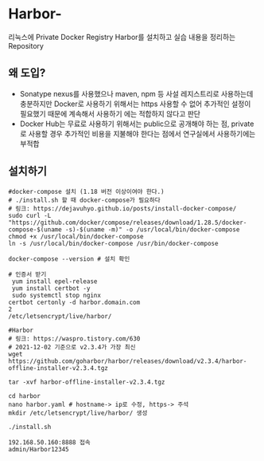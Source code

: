 # Harbor-
리눅스에 Private Docker Registry Harbor를 설치하고 실습 내용을 정리하는 Repository

## 왜 도입?
- Sonatype nexus를 사용했으나 maven, npm 등 사설 레지스트리로 사용하는데 충분하지만 Docker로 사용하기 위해서는 https 사용할 수 없어 추가적인 설정이 필요했기 때문에 계속해서 사용하기 에는 적합하지 않다고 판단
- Docker Hub는 무료로 사용하기 위해서는 public으로 공개해야 하는 점, private로 사용할 경우 추가적인 비용을 지불해야 한다는 점에서 연구실에서 사용하기에는 부적합

## 설치하기
```
#docker-compose 설치 (1.18 버전 이상이여야 한다.)
# ./install.sh 할 때 docker-compose가 필요하다
# 링크: https://dejavuhyo.github.io/posts/install-docker-compose/
sudo curl -L "https://github.com/docker/compose/releases/download/1.28.5/docker-compose-$(uname -s)-$(uname -m)" -o /usr/local/bin/docker-compose
chmod +x /usr/local/bin/docker-compose
ln -s /usr/local/bin/docker-compose /usr/bin/docker-compose

docker-compose --version # 설치 확인

# 인증서 받기
 yum install epel-release
 yum install certbot -y
 sudo systemctl stop nginx
certbot certonly -d harbor.domain.com
2
/etc/letsencrypt/live/harbor/

#Harbor
# 링크: https://waspro.tistory.com/630
# 2021-12-02 기준으로 v2.3.4가 가장 최신
wget https://github.com/goharbor/harbor/releases/download/v2.3.4/harbor-offline-installer-v2.3.4.tgz

tar -xvf harbor-offline-installer-v2.3.4.tgz

cd harbor
nano harbor.yaml # hostname-> ip로 수정, https-> 주석
mkdir /etc/letsencrypt/live/harbor/ 생성

./install.sh

192.168.50.160:8888 접속
admin/Harbor12345
```